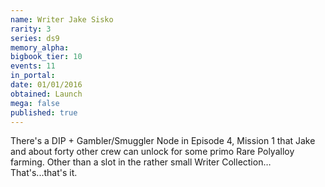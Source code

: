 ```yaml
---
name: Writer Jake Sisko
rarity: 3
series: ds9
memory_alpha:
bigbook_tier: 10
events: 11
in_portal:
date: 01/01/2016
obtained: Launch
mega: false
published: true
---
```


There's a DIP + Gambler/Smuggler Node in Episode 4, Mission 1 that Jake and about forty other crew can unlock for some primo Rare Polyalloy farming. Other than a slot in the rather small Writer Collection… That's...that's it.
